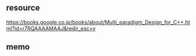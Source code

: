 ## resource

https://books.google.co.jp/books/about/Multi_paradigm_Design_for_C++.html?id=r7RQAAAAMAAJ&redir_esc=y

## memo

